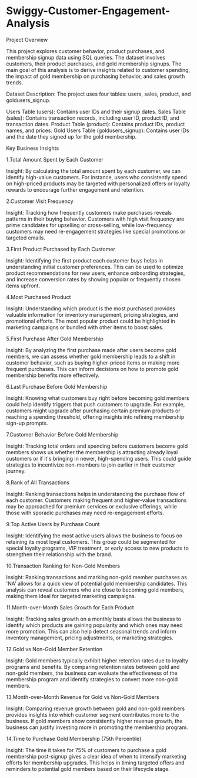 # Swiggy-Customer-Engagement-Analysis
Project Overview

This project explores customer behavior, product purchases, and membership signup data using SQL queries. The dataset involves customers, their product purchases, and gold membership signups. The main goal of this analysis is to derive insights related to customer spending, the impact of gold membership on purchasing behavior, and sales growth trends.

Dataset Description:
The project uses four tables: users, sales, product, and goldusers_signup.

Users Table (users): Contains user IDs and their signup dates.
Sales Table (sales): Contains transaction records, including user ID, product ID, and transaction dates.
Product Table (product): Contains product IDs, product names, and prices.
Gold Users Table (goldusers_signup): Contains user IDs and the date they signed up for the gold membership.

Key Business Insights

1.Total Amount Spent by Each Customer

Insight: By calculating the total amount spent by each customer, we can identify high-value customers. For instance, users who consistently spend on high-priced products may be targeted with personalized offers or loyalty rewards to encourage further engagement and retention.

2.Customer Visit Frequency

Insight: Tracking how frequently customers make purchases reveals patterns in their buying behavior. Customers with high visit frequency are prime candidates for upselling or cross-selling, while low-frequency customers may need re-engagement strategies like special promotions or targeted emails.

3.First Product Purchased by Each Customer

Insight: Identifying the first product each customer buys helps in understanding initial customer preferences. This can be used to optimize product recommendations for new users, enhance onboarding strategies, and increase conversion rates by showing popular or frequently chosen items upfront.

4.Most Purchased Product

Insight: Understanding which product is the most purchased provides valuable information for inventory management, pricing strategies, and promotional efforts. The most popular product could be highlighted in marketing campaigns or bundled with other items to boost sales.

5.First Purchase After Gold Membership

Insight: By analyzing the first purchase made after users become gold members, we can assess whether gold membership leads to a shift in customer behavior, such as buying higher-priced items or making more frequent purchases. This can inform decisions on how to promote gold membership benefits more effectively.

6.Last Purchase Before Gold Membership

Insight: Knowing what customers buy right before becoming gold members could help identify triggers that push customers to upgrade. For example, customers might upgrade after purchasing certain premium products or reaching a spending threshold, offering insights into refining membership sign-up prompts.

7.Customer Behavior Before Gold Membership

Insight: Tracking total orders and spending before customers become gold members shows us whether the membership is attracting already loyal customers or if it's bringing in newer, high-spending users. This could guide strategies to incentivize non-members to join earlier in their customer journey.

8.Rank of All Transactions

Insight: Ranking transactions helps in understanding the purchase flow of each customer. Customers making frequent and higher-value transactions may be approached for premium services or exclusive offerings, while those with sporadic purchases may need re-engagement efforts.

9.Top Active Users by Purchase Count

Insight: Identifying the most active users allows the business to focus on retaining its most loyal customers. This group could be segmented for special loyalty programs, VIP treatment, or early access to new products to strengthen their relationship with the brand.

10.Transaction Ranking for Non-Gold Members

Insight: Ranking transactions and marking non-gold member purchases as 'NA' allows for a quick view of potential gold membership candidates. This analysis can reveal customers who are close to becoming gold members, making them ideal for targeted marketing campaigns.

11.Month-over-Month Sales Growth for Each Product

Insight: Tracking sales growth on a monthly basis allows the business to identify which products are gaining popularity and which ones may need more promotion. This can also help detect seasonal trends and inform inventory management, pricing adjustments, or marketing strategies.

12.Gold vs Non-Gold Member Retention

Insight: Gold members typically exhibit higher retention rates due to loyalty programs and benefits. By comparing retention rates between gold and non-gold members, the business can evaluate the effectiveness of the membership program and identify strategies to convert more non-gold members.

13.Month-over-Month Revenue for Gold vs Non-Gold Members

Insight: Comparing revenue growth between gold and non-gold members provides insights into which customer segment contributes more to the business. If gold members show consistently higher revenue growth, the business can justify investing more in promoting the membership program.

14.Time to Purchase Gold Membership (75th Percentile)

Insight: The time it takes for 75% of customers to purchase a gold membership post-signup gives a clear idea of when to intensify marketing efforts for membership upgrades. This helps in timing targeted offers and reminders to potential gold members based on their lifecycle stage.
